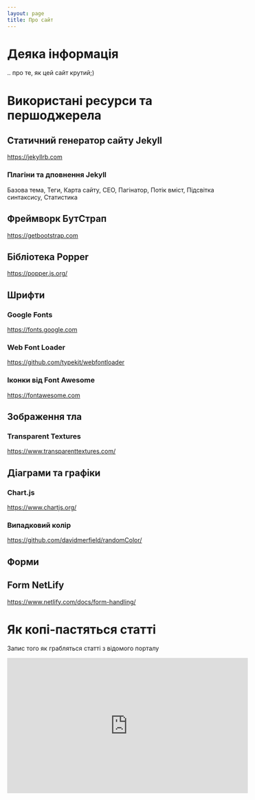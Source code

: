 ```yaml
---
layout: page
title: Про сайт
---
```


# <i class="fas fa-user-astronaut"></i> Деяка інформація
.. про те, як цей сайт крутий;)

# Використані ресурси та першоджерела

## Статичний генератор сайту Jekyll
<https://jekyllrb.com>

### Плагіни та дповнення Jekyll

Базова тема, Теги, Карта сайту, СЕО, Пагінатор, Потік вміст, Підсвітка синтаксису, Статистика

## Фреймворк БутСтрап
<https://getbootstrap.com>

## Бібліотека Popper
<https://popper.js.org/>

## Шрифти

### Google Fonts
<https://fonts.google.com>

### Web Font Loader
<https://github.com/typekit/webfontloader>

### Іконки від  Font Awesome
<https://fontawesome.com>

## Зображення тла

### Transparent Textures
<https://www.transparenttextures.com/>

## Діаграми та графіки

### Chart.js
<https://www.chartjs.org/>

### Випадковий колір
<https://github.com/davidmerfield/randomColor/>

## Форми

## Form NetLify
<https://www.netlify.com/docs/form-handling/>

# Як копі-пастяться статті

Запис того як грабляться статті з відомого порталу

<iframe width="560" height="315" src="https://www.youtube.com/embed/wmK6GdGRyW4" frameborder="0" allow="accelerometer; autoplay; encrypted-media; gyroscope; picture-in-picture" allowfullscreen></iframe>
